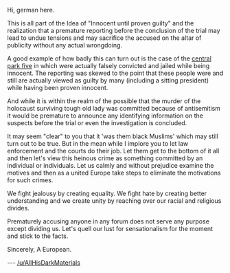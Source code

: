 Hi, german here. 

This is all part of the Idea of "Innocent until proven guilty" and the realization that a premature reporting before the conclusion of the trial may lead to undue tensions and may sacrifice the accused on the altar of publicity without any actual wrongdoing.  

A good example of how badly this can turn out is the case of the [central park five](https://en.m.wikipedia.org/wiki/Central_Park_jogger_case) in which were actually falsely convicted and jailed while being innocent. The reporting was skewed to the point that these people were and still are actually viewed as guilty by many (including a sitting president) while having been proven innocent. 

And while it is within the realm of the possible that the murder of the holocaust surviving tough old lady was committed because of antisemitism it would be premature to announce any identifying information on the suspects before the trial or even the investigation is concluded. 

It may seem "clear" to you that it 'was them black Muslims' which may still turn out to be true. But in the mean while I implore you to let law enforcement and the courts do their job. Let them get to the bottom of it all and then let's view this heinous crime as something committed by an individual or individuals. Let us calmly and without prejudice examine the motives and then as a united Europe take steps to eliminate the motivations for such crimes. 

We fight jealousy by creating equality. We fight hate by creating better understanding and we create unity by reaching over our racial and religious divides. 

Prematurely accusing anyone in any forum does not serve any purpose except dividing us. Let's quell our lust for sensationalism for the moment and stick to the facts. 

Sincerely, 
A European. 

--- [/u/AllHisDarkMaterials](https://www.reddit.com/user/AllHisDarkMaterials)

